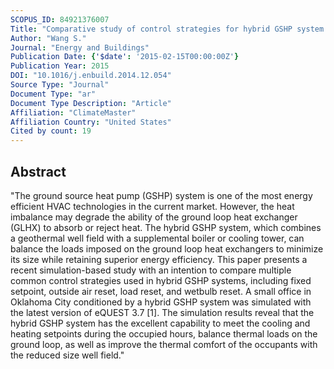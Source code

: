 ```yaml
---
SCOPUS_ID: 84921376007
Title: "Comparative study of control strategies for hybrid GSHP system in the cooling dominated climate"
Author: "Wang S."
Journal: "Energy and Buildings"
Publication Date: {'$date': '2015-02-15T00:00:00Z'}
Publication Year: 2015
DOI: "10.1016/j.enbuild.2014.12.054"
Source Type: "Journal"
Document Type: "ar"
Document Type Description: "Article"
Affiliation: "ClimateMaster"
Affiliation Country: "United States"
Cited by count: 19
---
```


## Abstract
"The ground source heat pump (GSHP) system is one of the most energy efficient HVAC technologies in the current market. However, the heat imbalance may degrade the ability of the ground loop heat exchanger (GLHX) to absorb or reject heat. The hybrid GSHP system, which combines a geothermal well field with a supplemental boiler or cooling tower, can balance the loads imposed on the ground loop heat exchangers to minimize its size while retaining superior energy efficiency. This paper presents a recent simulation-based study with an intention to compare multiple common control strategies used in hybrid GSHP systems, including fixed setpoint, outside air reset, load reset, and wetbulb reset. A small office in Oklahoma City conditioned by a hybrid GSHP system was simulated with the latest version of eQUEST 3.7 [1]. The simulation results reveal that the hybrid GSHP system has the excellent capability to meet the cooling and heating setpoints during the occupied hours, balance thermal loads on the ground loop, as well as improve the thermal comfort of the occupants with the reduced size well field."
